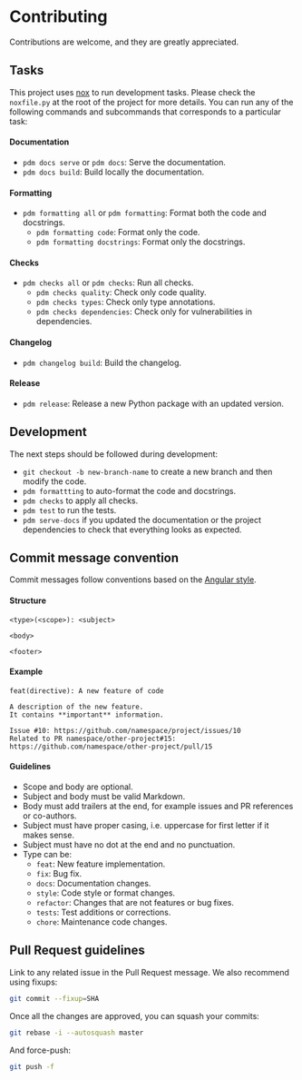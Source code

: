 # Contributing

Contributions are welcome, and they are greatly appreciated.

## Tasks

This project uses [nox](https://nox.thea.codes/en/stable/) to run development tasks. Please check the `noxfile.py` at the root of
the project for more details. You can run any of the following commands and subcommands that corresponds to a particular task:

#### Documentation

- `pdm docs serve` or `pdm docs`: Serve the documentation.
- `pdm docs build`: Build locally the documentation.

#### Formatting

- `pdm formatting all` or `pdm formatting`: Format both the code and docstrings.
    - `pdm formatting code`: Format only the code.
    - `pdm formatting docstrings`: Format only the docstrings.

#### Checks

- `pdm checks all` or `pdm checks`: Run all checks.
    - `pdm checks quality`: Check only code quality.
    - `pdm checks types`: Check only type annotations.
    - `pdm checks dependencies`: Check only for vulnerabilities in dependencies.

#### Changelog

- `pdm changelog build`: Build the changelog.

#### Release

- `pdm release`: Release a new Python package with an updated version.

## Development

The next steps should be followed during development:

- `git checkout -b new-branch-name` to create a new branch and then modify the code.
- `pdm formattting` to auto-format the code and docstrings.
- `pdm checks` to apply all checks.
- `pdm test` to run the tests.
- `pdm serve-docs` if you updated the documentation or the project dependencies to check that everything looks as expected.

## Commit message convention

Commit messages follow conventions based on the [Angular
style](https://gist.github.com/stephenparish/9941e89d80e2bc58a153#format-of-the-commit-message).

#### Structure

```
<type>(<scope>): <subject>

<body>

<footer>
```

#### Example

```
feat(directive): A new feature of code

A description of the new feature.
It contains **important** information.

Issue #10: https://github.com/namespace/project/issues/10
Related to PR namespace/other-project#15: https://github.com/namespace/other-project/pull/15
```

#### Guidelines

- Scope and body are optional.
- Subject and body must be valid Markdown.
- Body must add trailers at the end, for example issues and PR references or co-authors.
- Subject must have proper casing, i.e. uppercase for first letter if it makes sense.
- Subject must have no dot at the end and no punctuation.
- Type can be:
  - `feat`: New feature implementation.
  - `fix`: Bug fix.
  - `docs`: Documentation changes.
  - `style`: Code style or format changes.
  - `refactor`: Changes that are not features or bug fixes.
  - `tests`: Test additions or corrections.
  - `chore`: Maintenance code changes.

## Pull Request guidelines

Link to any related issue in the Pull Request message. We also recommend using fixups:

```bash
git commit --fixup=SHA
```

Once all the changes are approved, you can squash your commits:

```bash
git rebase -i --autosquash master
```

And force-push:

```bash
git push -f
```
